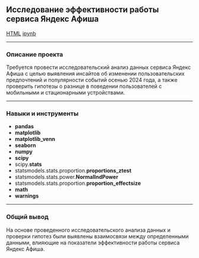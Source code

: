 ## Исследование эффективности работы сервиса Яндекс Афиша

[HTML](https://github.com/Olga-Agafonova-21/Practicum_project/blob/main/проект_4/Исследовательский%20анализ%20рынка%20общественного%20питания%20г.Москва.html)
[ipynb](https://github.com/Olga-Agafonova-21/Practicum_project/blob/main/проект_4/Исследовательский%20анализ%20рынка%20общественного%20питания%20г.Москва.ipynb)

---

### Описание проекта

Требуется провести исследовательский анализ данных сервиса Яндекс Афиша с целью выявления инсайтов об изменении пользовательских предпочтений и популярности событий осенью 2024 года, а также проверить гипотезы о разнице в поведении пользователей с мобильными и стационарными устройствами.

---


### Навыки и инструменты

* **pandas**
* **matplotlib**
* **matplotlib_venn**
* **seaborn**
* **numpy**
* **scipy**
* scipy.**stats**
* statsmodels.stats.proportion.**proportions_ztest**
* statsmodels.stats.power.**NormalIndPower**
* statsmodels.stats.proportion.**proportion_effectsize**
* **math**
* **warnings**

---

### Общий вывод

На основе проведенного исследовательского анализа данных и проверки гипотез были выявлены взаимосвязи между определенными данными, влияющие на показатели эффективности работы сервиса Яндекс Афиша. 

